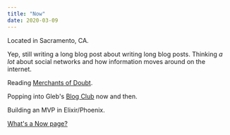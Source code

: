 ```yaml
---
title: "Now"
date: 2020-03-09
---
```


Located in Sacramento, CA.

Yep, still writing a long blog post about writing long blog posts. Thinking *a lot* about social networks and how information moves around on the internet.

 Reading [Merchants of Doubt](https://en.wikipedia.org/wiki/Merchants_of_Doubt).

Popping into Gleb's [Blog Club](https://posobin.com/blogclub/) now and then.

Building an MVP in Elixir/Phoenix.

[What's a Now page?](https://nownownow.com/about)
